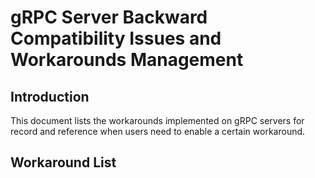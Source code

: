 # gRPC Server Backward Compatibility Issues and Workarounds Management

## Introduction
This document lists the workarounds implemented on gRPC servers for record and reference when users need to enable a certain workaround.

## Workaround List
